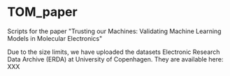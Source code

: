 # TOM_paper
Scripts for the paper "Trusting our Machines: Validating Machine Learning Models in Molecular Electronics" 

Due to the size limits, we have uploaded the datasets Electronic Research Data Archive (ERDA) at University of Copenhagen. They are available here: XXX

